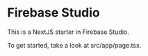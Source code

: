 # Firebase Studio

This is a NextJS starter in Firebase Studio.

To get started, take a look at src/app/page.tsx.



















